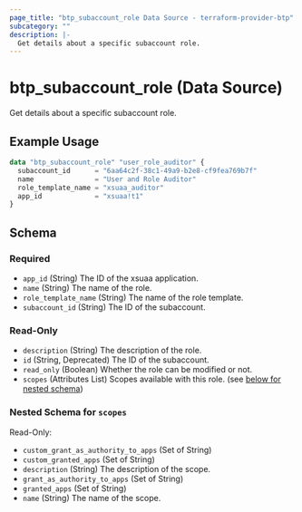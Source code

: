 ```yaml
---
page_title: "btp_subaccount_role Data Source - terraform-provider-btp"
subcategory: ""
description: |-
  Get details about a specific subaccount role.
---
```


# btp_subaccount_role (Data Source)

Get details about a specific subaccount role.

## Example Usage

```terraform
data "btp_subaccount_role" "user_role_auditor" {
  subaccount_id      = "6aa64c2f-38c1-49a9-b2e8-cf9fea769b7f"
  name               = "User and Role Auditor"
  role_template_name = "xsuaa_auditor"
  app_id             = "xsuaa!t1"
}
```

<!-- schema generated by tfplugindocs -->
## Schema

### Required

- `app_id` (String) The ID of the xsuaa application.
- `name` (String) The name of the role.
- `role_template_name` (String) The name of the role template.
- `subaccount_id` (String) The ID of the subaccount.

### Read-Only

- `description` (String) The description of the role.
- `id` (String, Deprecated) The ID of the subaccount.
- `read_only` (Boolean) Whether the role can be modified or not.
- `scopes` (Attributes List) Scopes available with this role. (see [below for nested schema](#nestedatt--scopes))

<a id="nestedatt--scopes"></a>
### Nested Schema for `scopes`

Read-Only:

- `custom_grant_as_authority_to_apps` (Set of String)
- `custom_granted_apps` (Set of String)
- `description` (String) The description of the scope.
- `grant_as_authority_to_apps` (Set of String)
- `granted_apps` (Set of String)
- `name` (String) The name of the scope.